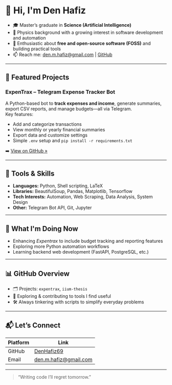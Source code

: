 # 👋 Hi, I'm Den Hafiz

- 🎓 Master’s graduate in **Science (Artificial Intelligence)**  
- 🧠 Physics background with a growing interest in software development and automation  
- 🌱 Enthusiastic about **free and open-source software (FOSS)** and building practical tools  
- 📫 Reach me: den.m.hafiz@gmail.com | [GitHub](https://github.com/DenHafiz69)

---

## 🔧 Featured Projects

### **ExpenTrax – Telegram Expense Tracker Bot**  
A Python-based bot to **track expenses and income**, generate summaries, export CSV reports, and manage budgets—all via Telegram.  
Key features:
- Add and categorize transactions  
- View monthly or yearly financial summaries  
- Export data and customize settings  
- Simple `.env` setup and `pip install -r requirements.txt`  

➡️ [View on GitHub »](https://github.com/DenHafiz69/expentrax)

---

## 🧰 Tools & Skills

- **Languages:** Python, Shell scripting, LaTeX  
- **Libraries:** BeautifulSoup, Pandas, Matplotlib, Tensorflow
- **Tech Interests:** Automation, Web Scraping, Data Analysis, System Design  
- **Other:** Telegram Bot API, Git, Jupyter

---

## 🚀 What I'm Doing Now

- Enhancing *Expentrax* to include budget tracking and reporting features  
- Exploring more Python automation workflows  
- Learning backend web development (FastAPI, PostgreSQL, etc.)

---

## 📊 GitHub Overview

- 🗂️ Projects: `expentrax`, `iium-thesis`  
- 🌟 Exploring & contributing to tools I find useful  
- 🛠️ Always tinkering with scripts to simplify everyday problems

---

## 📬 Let’s Connect

| Platform   | Link |
|------------|------|
| GitHub     | [DenHafiz69](https://github.com/DenHafiz69) |
| Email      | den.m.hafiz@gmail.com |

---

> “Writing code I’ll regret tomorrow.”  
